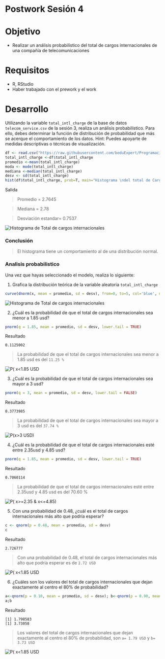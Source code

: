 # Postwork Sesión 4
# Objetivo
- Realizar un análisis probabilístico del total de cargos internacionales de una compañía de telecomunicaciones
# Requisitos
- R, RStudio
- Haber trabajado con el prework y el work
# Desarrollo
Utilizando la variable `total_intl_charge` de la base de datos `telecom_service.csv` de la sesión 3, realiza un análisis probabilístico. Para ello, debes determinar la función de distribución de probabilidad que más se acerque el comportamiento de los datos. Hint: Puedes apoyarte de medidas descriptivas o técnicas de visualización.
```R
df <- read.csv("https://raw.githubusercontent.com/beduExpert/Programacion-R-Santander-2022/main/Sesion-03/Data/telecom_service.csv")
total_intl_charge <-df$total_intl_charge
promedio <-mean(total_intl_charge)
moda <- mode(total_intl_charge)
mediana <-median(total_intl_charge)
desv <- sd(total_intl_charge)
hist(df$total_intl_charge, prob=T, main="Histograma \ndel total de Cargos internacionales")
```
Salida
> Promedio = 2.7645

> Mediana = 2.78

> Desviación estandar= 0.7537

![Histograma de Total de cargos internacionales](https://github.com/nestorabdy/Programacion-R-G20/blob/main/Postwork%2004/histograma_TCInt.png)

### Conclusión

> El histograma tiene un comportamiento al de una distribución normal.
### Analisis probabilistico
Una vez que hayas seleccionado el modelo, realiza lo siguiente:

1. Grafica la distribución teórica de la variable aleatoria `total_intl_charge`
```R 
curve(dnorm(x, mean = promedio, sd = desv), from=0, to=5, col='blue', main = "Distribución \n teórica", ylab = "f(x)", xlab = "X")
```
![Histograma de Total de cargos internacionales](https://github.com/nestorabdy/Programacion-R-G20/blob/main/Postwork%2004/grafica_distribuci%C3%B3n_teorica.png)

2. ¿Cuál es la probabilidad de que el total de cargos internacionales sea menor a 1.85 usd?
```R 
pnorm(q = 1.85, mean = promedio, sd = desv, lower.tail = TRUE)
```
Resultado
```
0.1125002
```
> La probabilidad de que el total de cargos internacionales sea menor a 1.85 usd es del `11.25 %`

![P( x<1.85 USD](https://github.com/nestorabdy/Programacion-R-G20/blob/main/Postwork%2004/grafica_p4_e2.png)

3. ¿Cuál es la probabilidad de que el total de cargos internacionales sea mayor a 3 usd?
```R 
pnorm(q = 3, mean = promedio, sd = desv, lower.tail = FALSE)
```
Resultado
```
0.3773985
```
> La probabilidad de que el total de cargos internacionales sea mayor a 3 usd es del `37.74 %`

![ P(x>3 USD)](https://github.com/nestorabdy/Programacion-R-G20/blob/main/Postwork%2004/grafica_p4_e3.png)

4. ¿Cuál es la probabilidad de que el total de cargos internacionales esté entre 2.35usd y 4.85 usd?
```R 
pnorm(q = 1.85, mean = promedio, sd = desv, lower.tail = TRUE)
```

Resultado
```
0.7060114
```
> La probabilidad de que el total de cargos internacionales esté entre 2.35usd y 4.85 usd es del 70.60 %

![P( x>=2.35 & x<=4.85) ](https://github.com/nestorabdy/Programacion-R-G20/blob/main/Postwork%2004/grafica_p4_e4.png)

5. Con una probabilidad de 0.48, ¿cuál es el total de cargos internacionales más alto que podría esperar?
```R 
c <- qnorm(p = 0.48, mean = promedio, sd = desv)
c
```
Resultado
```
2.726777
```
> Con una probabilidad de 0.48, el total de cargos internacionales más alto que podría esperar es de `2.72 USD`

![P( x<1.85 USD](https://github.com/nestorabdy/Programacion-R-G20/blob/main/Postwork%2004/grafica_p4_e5.png)

6. ¿Cuáles son los valores del total de cargos internacionales que dejan exactamente al centro el 80% de probabilidad?
```R 
a<-qnorm(p = 0.10, mean = promedio, sd = desv); b<-qnorm(p = 0.90, mean = promedio, sd = desv)
a;b
```
Resultado
```
[1] 1.798583
[1] 3.73058
```
> Los valores del total de cargos internacionales que dejan exactamente al centro el 80% de probabilidad, son `a= 1.79 USD` y `b= 3.73 USD`

![P( x<1.85 USD](https://github.com/nestorabdy/Programacion-R-G20/blob/main/Postwork%2004/grafica_p4_e6.png)
